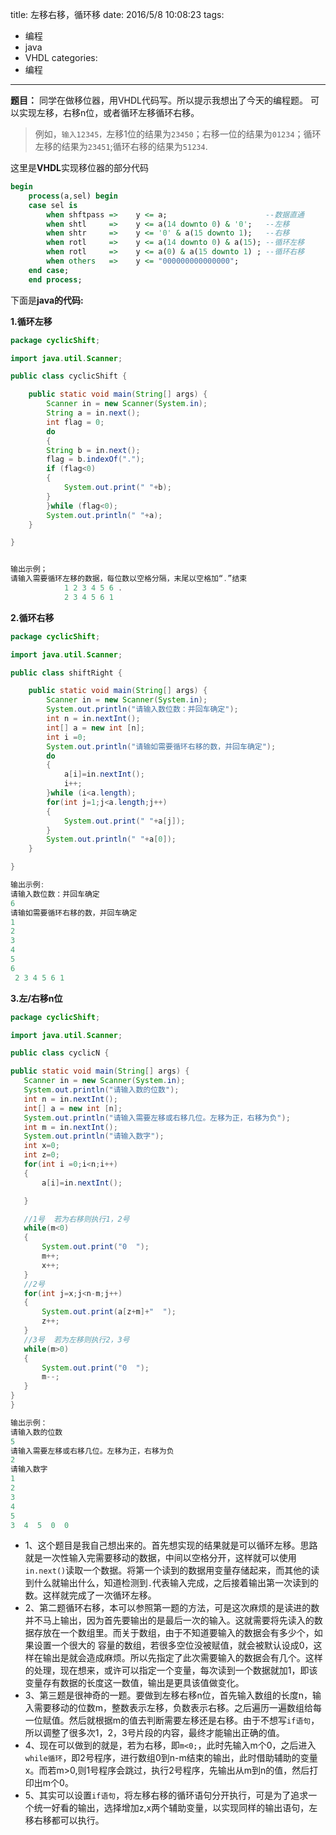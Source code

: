 title: 左移右移，循环移
date: 2016/5/8 10:08:23
tags:
- 编程
- java
- VHDL
categories:
- 编程
---

**题目：** 同学在做移位器，用VHDL代码写。所以提示我想出了今天的编程题。
可以实现左移，右移n位，或者循环左移循环右移。
>例如，`输入12345，`左移1位的结果为`23450`；右移一位的结果为`01234`；循环左移的结果为`23451`;循环右移的结果为`51234`.

<!-- more -->

这里是**VHDL**实现移位器的部分代码

```vhdl    
begin
    process(a,sel) begin
    case sel is
        when shftpass =>    y <= a;                      --数据直通    
        when shtl     =>    y <= a(14 downto 0) & '0';   --左移
        when shtr     =>    y <= '0' & a(15 downto 1);   --右移
        when rotl     =>    y <= a(14 downto 0) & a(15); --循环左移
        when rotl     =>    y <= a(0) & a(15 downto 1) ; --循环右移
        when others   =>    y <= "000000000000000";        
    end case;
    end process;
```

下面是**java的代码:**

**1.循环左移**
``` java
package cyclicShift;

import java.util.Scanner;

public class cyclicShift {

    public static void main(String[] args) {
        Scanner in = new Scanner(System.in);
        String a = in.next();
        int flag = 0;
        do
        {
        String b = in.next();
        flag = b.indexOf(".");
        if (flag<0)
        {
            System.out.print(" "+b);
        }
        }while (flag<0);
        System.out.println(" "+a);
    }

}


输出示例；    
请输入需要循环左移的数据，每位数以空格分隔，末尾以空格加“.”结束
            1 2 3 4 5 6 .
            2 3 4 5 6 1

```

**2.循环右移**

``` java
package cyclicShift;

import java.util.Scanner;

public class shiftRight {

    public static void main(String[] args) {
        Scanner in = new Scanner(System.in);
        System.out.println("请输入数位数：并回车确定");
        int n = in.nextInt();
        int[] a = new int [n];
        int i =0;
        System.out.println("请输如需要循环右移的数，并回车确定");
        do
        {
            a[i]=in.nextInt();
            i++;
        }while (i<a.length);
        for(int j=1;j<a.length;j++)
        {
            System.out.print(" "+a[j]);
        }
        System.out.println(" "+a[0]);
    }

}

输出示例:
请输入数位数：并回车确定
6
请输如需要循环右移的数，并回车确定
1
2
3
4
5
6
 2 3 4 5 6 1
```




**3.左/右移n位**

```java
package cyclicShift;

import java.util.Scanner;

public class cyclicN {

public static void main(String[] args) {
   Scanner in = new Scanner(System.in);
   System.out.println("请输入数的位数");
   int n = in.nextInt();
   int[] a = new int [n];
   System.out.println("请输入需要左移或右移几位。左移为正，右移为负");
   int m = in.nextInt();
   System.out.println("请输入数字");
   int x=0;
   int z=0;
   for(int i =0;i<n;i++)
   {
       a[i]=in.nextInt();

   }

   //1号  若为右移则执行1，2号
   while(m<0)
   {
       System.out.print("0  ");
       m++;
       x++;
   }
   //2号
   for(int j=x;j<n-m;j++)
   {   
       System.out.print(a[z+m]+"  ");
       z++;
   }
   //3号  若为左移则执行2，3号
   while(m>0)
   {
       System.out.print("0  ");
       m--;
   }
}
}

输出示例：
请输入数的位数
5
请输入需要左移或右移几位。左移为正，右移为负
2
请输入数字
1
2
3
4
5
3  4  5  0  0  
```



- 1、这个题目是我自己想出来的。首先想实现的结果就是可以循环左移。思路就是一次性输入完需要移动的数据，中间以空格分开，这样就可以使用`in.next()`读取一个数据。将第一个读到的数据用变量存储起来，而其他的读到什么就输出什么，知道检测到`.`代表输入完成，之后接着输出第一次读到的数。这样就完成了一次循环左移。
- 2、第二题循环右移，本可以参照第一题的方法，可是这次麻烦的是读进的数并不马上输出，因为首先要输出的是最后一次的输入。这就需要将先读入的数据存放在一个数组里。而关于数组，由于不知道要输入的数据会有多少个，如果设置一个很大的 容量的数组，若很多空位没被赋值，就会被默认设成0，这样在输出是就会造成麻烦。所以先指定了此次需要输入的数据会有几个。这样的处理，现在想来，或许可以指定一个变量，每次读到一个数据就加1，即该变量存有数据的长度这一数值，输出是更具该值做变化。
- 3、第三题是很神奇的一题。要做到左移右移n位，首先输入数组的长度n，输入需要移动的位数m，整数表示左移，负数表示右移。之后遍历一遍数组给每一位赋值。然后就根据m的值去判断需要左移还是右移。由于不想写`if语句`，所以调整了很多次1，2，3号片段的内容，最终才能输出正确的值。
- 4、现在可以做到的就是，若为右移，即`m<0;`，此时先输入m个0，之后进入`while循环`，即2号程序，进行数组0到n-m结束的输出，此时借助辅助的变量x。而若m>0,则1号程序会跳过，执行2号程序，先输出从m到n的值，然后打印出m个0。
- 5、其实可以设置`if语句`，将左移右移的循环语句分开执行，可是为了追求一个统一好看的输出，选择增加z,x两个辅助变量，以实现同样的输出语句，左移右移都可以执行。
